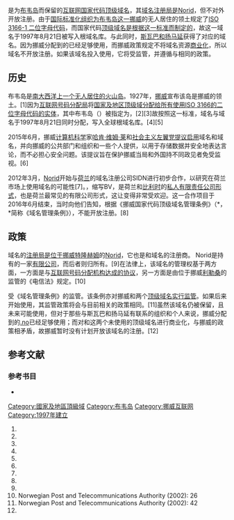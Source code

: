 是为[布韦岛](../Page/布韦岛.md "wikilink")而保留的[互联网](../Page/互联网.md "wikilink")[国家代码顶级域名](https://zh.wikipedia.org/wiki/国家代码顶级域名 "wikilink")，其[域名注册局是](https://zh.wikipedia.org/wiki/域名注册局 "wikilink")[Norid](../Page/Norid.md "wikilink")，但不对外开放注册。由于[国际标准化组织为布韦岛这一](https://zh.wikipedia.org/wiki/国际标准化组织 "wikilink")[挪威](../Page/挪威.md "wikilink")的无人居住的领土规定了[ISO 3166-1 二位字母代码](../Page/ISO_3166.md "wikilink")，而国家代码[顶级域名是根据这一标准而制定的](https://zh.wikipedia.org/wiki/頂級域 "wikilink")，故这一域名于1997年8月21日被写入根域名库。与此同时，[斯瓦巴和扬马延](../Page/斯瓦巴和扬马延.md "wikilink")获得了对应的域名。因为挪威分配到的已经足够使用，而挪威政策规定不将域名资源[商业化](../Page/商业模式.md "wikilink")，所以域名不开放注册。如果该域名投入使用，它将受监管，并遵循与相同的政策。

## 历史

布韦岛是[南大西洋上一个无人居住的](https://zh.wikipedia.org/wiki/南大西洋 "wikilink")[火山岛](https://zh.wikipedia.org/wiki/火山岛 "wikilink")。1927年，[挪威](../Page/挪威.md "wikilink")宣布该岛是挪威的领土。\[1\]因为[互联网号码分配局](../Page/互联网号码分配局.md "wikilink")将[国家及地区顶级域分配给所有使用](https://zh.wikipedia.org/wiki/国家及地区顶级域 "wikilink")[ISO 3166的](../Page/ISO_3166.md "wikilink")[二位字母代码的实体](https://zh.wikipedia.org/wiki/ISO_3166-1二位字母代码 "wikilink")，其中布韦岛（）被指定为，\[2\]\[3\]故按照这一标准，域名与域名于1997年8月21日同时分配，写入全球根域名库。\[4\]\[5\]

2015年6月，挪威[计算机科学](../Page/计算机科学.md "wikilink")家[哈肯·维姆·莱](../Page/哈肯·维姆·莱.md "wikilink")和[社会主义左翼党提议启用](https://zh.wikipedia.org/wiki/社会主义左翼党 "wikilink")域名和域名，并向挪威的公共部门和组织和一些个人提供，以用于存储数据并安全地表达言论，而不必担心安全问题。该提议旨在保护挪威当局和外国持不同政见者免受监视。\[6\]

2012年3月，[Norid](../Page/Norid.md "wikilink")开始与[荷兰](../Page/荷兰.md "wikilink")的域名注册公司SIDN进行初步合作，以研究在荷兰市场上使用域名的可能性\[7\]。，缩写BV，是荷兰和[比利时](../Page/比利时.md "wikilink")的[私人](../Page/私人公司.md "wikilink")[有限责任公司形式](https://zh.wikipedia.org/wiki/有限責任公司 "wikilink")，也是荷兰最常见的有限公司形式，这让变得非常受欢迎。这一合作项目于2016年6月结束，当时向他们告知，根据《挪威国家代码顶级域名管理条例》（*，*简称《域名管理条例》），不能开放注册。\[8\]

## 政策

域名的[注册局是位于挪威](https://zh.wikipedia.org/wiki/域名注册局 "wikilink")[特隆赫姆](../Page/特隆赫姆.md "wikilink")的[Norid](../Page/Norid.md "wikilink")，它也是和域名的注册商。 Norid是持有的一家[有限公司](../Page/有限公司.md "wikilink")，而后者则归所有。\[9\]在法律上，该域名的管理权基于两方面，一方面是与[互联网号码分配机构达成的协议](../Page/互联网号码分配局.md "wikilink")，另一方面是由位于挪威[利勒桑](../Page/利勒桑.md "wikilink")的监管的《电信法》规定。\[10\]

受《域名管理条例》的监管。该条例亦对挪威和两个[顶级域名实行监管](https://zh.wikipedia.org/wiki/頂級域 "wikilink")。如果后来开始使用，其监管政策将会与目前相关的政策相同。\[11\]虽然该域名仍被保留，且未来可能使用，但对于那些与斯瓦巴和扬马延有联系的组织和个人来说，挪威分配到的[.no](../Page/.no.md "wikilink")已经足够使用；而对和这两个未使用的顶级域名进行商业化，与挪威的政策相矛盾，故挪威暂时没有计划开放该域名的注册。\[12\]

## 参考文献

### 参考书目

  -

[Category:國家及地區頂級域](https://zh.wikipedia.org/wiki/Category:國家及地區頂級域 "wikilink") [Category:布韦岛](https://zh.wikipedia.org/wiki/Category:布韦岛 "wikilink") [Category:挪威互联网](https://zh.wikipedia.org/wiki/Category:挪威互联网 "wikilink") [Category:1997年建立](https://zh.wikipedia.org/wiki/Category:1997年建立 "wikilink")

1.
2.
3.
4.
5.
6.
7.
8.
9.
10. Norwegian Post and Telecommunications Authority (2002): 26
11. Norwegian Post and Telecommunications Authority (2002): 42
12.